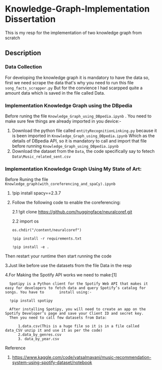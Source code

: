 # Knowledge-Graph-Implementation Dissertation
This is my resp for the implementation of two knowledge graph from scratch
## Description 

### Data Collection

For developing the knowledge graph it is mandatory to have the data so, first we need scrape the data that's why you need to run this file `song_facts_scrapper.py` But for the convience I had scarpped quite a amount data which is saved in the file called Data.
### Implementation Knowledge Graph using the DBpedia

Before runing the file `Knowledge_Graph_using_DBpedia.ipynb` . You need to make sure few things are already imported in you device:-
1. Download the python file called `entityRecognitionLinking.py` because it is been imported in `Knowledge_Graph_using_DBpedia.ipynb`
   Which as the details of DBpedia API, so it is mandatory to call and import that file before running `Knowledge_Graph_using_DBpedia.ipynb`
2. Download the dataset from the `Data`, the code specifically say to fetech `Data\Music_related_sent.csv`

### Implementation Knowledge Graph Using My State of Art:

Before Runing the file `Knowledge_graph(with_coreferencing_and_spaCy).ipynb`
1. !pip install spacy==2.3.7
2. Follow the following code to enable the coreferencing:

   2.1 !git clone https://github.com/huggingface/neuralcoref.git
   
   2.2 import os
   
       os.chdir("/content/neuralcoref")
       
       !pip install -r requirements.txt
       
       !pip install -e .     
       
Then restart your runtime then start running the code 

3.Just like before use the datasets from the file Data in the resp

4.For Making the Spotify API works we need to make:[1]

      Spotipy is a Python client for the Spotify Web API that makes it easy for developers to fetch data and query Spotify’s catalog for songs. You have to       install using:-
      
      !pip install spotipy
      
      After installing Spotipy, you will need to create an app on the Spotify Developer’s page and save your Client ID and secret key.
      Then you need to call few datasets from Data:
      
          1.data.csv(This is a huge file so it is in a file called data_CSV unzip it and use it as per the code)
          2.data_by_genres.csv
          3. data_by_year.csv
          
Reference
1. https://www.kaggle.com/code/vatsalmavani/music-recommendation-system-using-spotify-dataset/notebook
